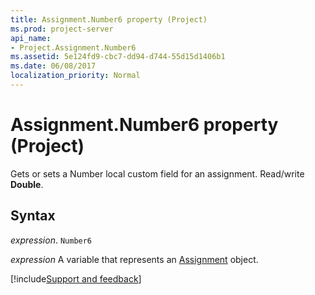 ```yaml
---
title: Assignment.Number6 property (Project)
ms.prod: project-server
api_name:
- Project.Assignment.Number6
ms.assetid: 5e124fd9-cbc7-dd94-d744-55d15d1406b1
ms.date: 06/08/2017
localization_priority: Normal
---
```



# Assignment.Number6 property (Project)

Gets or sets a Number local custom field for an assignment. Read/write  **Double**.


## Syntax

_expression_. `Number6`

_expression_ A variable that represents an [Assignment](./Project.Assignment.md) object.

[!include[Support and feedback](~/includes/feedback-boilerplate.md)]